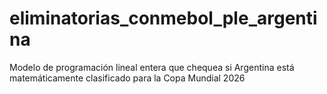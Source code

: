 # eliminatorias_conmebol_ple_argentina
Modelo de programación lineal entera que chequea si Argentina está matemáticamente clasificado para la Copa Mundial 2026

